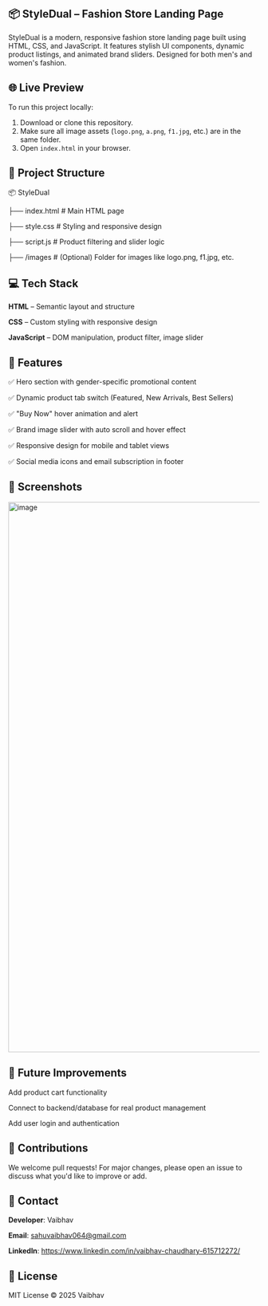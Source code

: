 ## 📦 StyleDual – **Fashion Store Landing Page**
StyleDual is a modern, responsive fashion store landing page built using HTML, CSS, and JavaScript. It features stylish UI components, dynamic product listings, and animated brand sliders. Designed for both men's and women's fashion.

## 🌐 Live Preview

To run this project locally:

1. Download or clone this repository.
2. Make sure all image assets (`logo.png`, `a.png`, `f1.jpg`, etc.) are in the same folder.
3. Open `index.html` in your browser.
   
## 📁 Project Structure

📦 StyleDual

├── index.html        # Main HTML page

├── style.css         # Styling and responsive design

├── script.js         # Product filtering and slider logic

├── /images           # (Optional) Folder for images like logo.png, f1.jpg, etc.

## 💻 Tech Stack
**HTML** – Semantic layout and structure

**CSS** – Custom styling with responsive design

**JavaScript** – DOM manipulation, product filter, image slider

## 🧩 Features

✅ Hero section with gender-specific promotional content

✅ Dynamic product tab switch (Featured, New Arrivals, Best Sellers)

✅ "Buy Now" hover animation and alert

✅ Brand image slider with auto scroll and hover effect

✅ Responsive design for mobile and tablet views

✅ Social media icons and email subscription in footer

## 📸 Screenshots
<img width="1919" height="1104" alt="image" src="https://github.com/user-attachments/assets/1bffe9e3-5458-45f4-bcad-980e1f39329f" />


## 📌 Future Improvements
Add product cart functionality

Connect to backend/database for real product management

Add user login and authentication

## 🤝 Contributions
We welcome pull requests! For major changes, please open an issue to discuss what you'd like to improve or add.

## 📧 Contact
**Developer**: Vaibhav

**Email**: sahuvaibhav064@gmail.com

**LinkedIn**: https://www.linkedin.com/in/vaibhav-chaudhary-615712272/

## 📜 License
MIT License © 2025 Vaibhav

